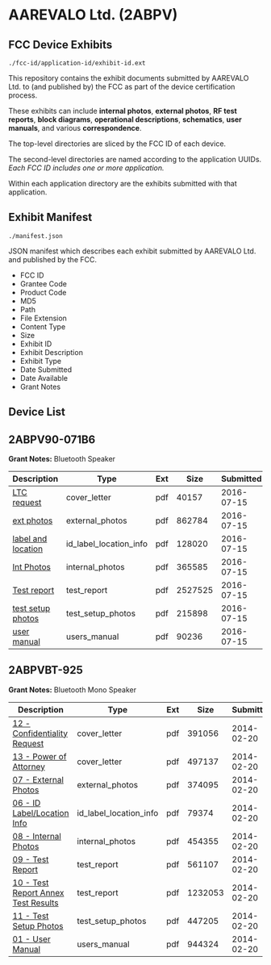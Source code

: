 # AAREVALO Ltd. (2ABPV)
## FCC Device Exhibits

```
./fcc-id/application-id/exhibit-id.ext
```

This repository contains the exhibit documents submitted by AAREVALO Ltd. to (and published by) the FCC as part of the device certification process.

These exhibits can include **internal photos**, **external photos**, **RF test reports**, **block diagrams**, **operational descriptions**, **schematics**, **user manuals**, and various **correspondence**.

The top-level directories are sliced by the FCC ID of each device.

The second-level directories are named according to the application UUIDs. *Each FCC ID includes one or more application.*

Within each application directory are the exhibits submitted with that application. 

## Exhibit Manifest

```
./manifest.json
```

JSON manifest which describes each exhibit submitted by AAREVALO Ltd. and published by the FCC.

- FCC ID
- Grantee Code
- Product Code
- MD5
- Path
- File Extension
- Content Type
- Size
- Exhibit ID
- Exhibit Description
- Exhibit Type
- Date Submitted
- Date Available
- Grant Notes

## Device List
## 2ABPV90-071B6
**Grant Notes:** Bluetooth Speaker

| Description | Type | Ext | Size | Submitted | Available |
| ----------- | ---- | --- | ---- | --------- | --------- |
| [LTC request](2ABPV90-071B6/8ffdfe0db9125aad31e3dc7491a3c097/3064767.pdf) | cover_letter | pdf | 40157 | 2016-07-15 | 2016-07-15 |
| [ext photos](2ABPV90-071B6/8ffdfe0db9125aad31e3dc7491a3c097/3064769.pdf) | external_photos | pdf | 862784 | 2016-07-15 | 2016-07-15 |
| [label and location](2ABPV90-071B6/8ffdfe0db9125aad31e3dc7491a3c097/3064770.pdf) | id_label_location_info | pdf | 128020 | 2016-07-15 | 2016-07-15 |
| [Int Photos](2ABPV90-071B6/8ffdfe0db9125aad31e3dc7491a3c097/3064771.pdf) | internal_photos | pdf | 365585 | 2016-07-15 | 2016-07-15 |
| [Test report](2ABPV90-071B6/8ffdfe0db9125aad31e3dc7491a3c097/3064768.pdf) | test_report | pdf | 2527525 | 2016-07-15 | 2016-07-15 |
| [test setup photos](2ABPV90-071B6/8ffdfe0db9125aad31e3dc7491a3c097/3064772.pdf) | test_setup_photos | pdf | 215898 | 2016-07-15 | 2016-07-15 |
| [user manual](2ABPV90-071B6/8ffdfe0db9125aad31e3dc7491a3c097/3064773.pdf) | users_manual | pdf | 90236 | 2016-07-15 | 2016-07-15 |
## 2ABPVBT-925
**Grant Notes:** Bluetooth Mono Speaker

| Description | Type | Ext | Size | Submitted | Available |
| ----------- | ---- | --- | ---- | --------- | --------- |
| [12 - Confidentiality Request](2ABPVBT-925/d89709644e6e3dfefa845eb125cafb9e/2194544.pdf) | cover_letter | pdf | 391056 | 2014-02-20 | 2014-02-20 |
| [13 - Power of Attorney](2ABPVBT-925/d89709644e6e3dfefa845eb125cafb9e/2194545.pdf) | cover_letter | pdf | 497137 | 2014-02-20 | 2014-02-20 |
| [07 - External Photos](2ABPVBT-925/d89709644e6e3dfefa845eb125cafb9e/2194538.pdf) | external_photos | pdf | 374095 | 2014-02-20 | 2014-02-20 |
| [06 - ID Label/Location Info](2ABPVBT-925/d89709644e6e3dfefa845eb125cafb9e/2194537.pdf) | id_label_location_info | pdf | 79374 | 2014-02-20 | 2014-02-20 |
| [08 - Internal Photos](2ABPVBT-925/d89709644e6e3dfefa845eb125cafb9e/2194539.pdf) | internal_photos | pdf | 454355 | 2014-02-20 | 2014-02-20 |
| [09 - Test Report](2ABPVBT-925/d89709644e6e3dfefa845eb125cafb9e/2194541.pdf) | test_report | pdf | 561107 | 2014-02-20 | 2014-02-20 |
| [10 - Test Report Annex Test Results](2ABPVBT-925/d89709644e6e3dfefa845eb125cafb9e/2194542.pdf) | test_report | pdf | 1232053 | 2014-02-20 | 2014-02-20 |
| [11 - Test Setup Photos](2ABPVBT-925/d89709644e6e3dfefa845eb125cafb9e/2194543.pdf) | test_setup_photos | pdf | 447205 | 2014-02-20 | 2014-02-20 |
| [01 - User Manual](2ABPVBT-925/d89709644e6e3dfefa845eb125cafb9e/2194528.pdf) | users_manual | pdf | 944324 | 2014-02-20 | 2014-02-20 |
